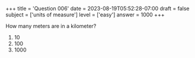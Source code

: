 +++
title = 'Question 006'
date = 2023-08-19T05:52:28-07:00
draft = false
subject = ['units of measure']
level = ['easy']
answer = 1000
+++

How many meters are in a kilometer?

1. 10
1. 100
1. 1000
